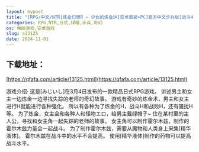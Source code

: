 ```yaml
---
layout: mypost
title: "[RPG/中文/NTR]炼金幻想R ~ 少女的炼金炉[安卓直装+PC]官方中文步兵版[战斗H/1.3G]"
categories: RPG,NTR,日式,绿帽,步兵,奇幻
os: 电脑游戏,安卓游戏
slug: a13125
date: 2024-11-01
---
```


## 下载地址：

[https://qfafa.com/article/13125.html](https://qfafa.com/article/13125.html)

游戏介绍·
这是\[みじいし\]在3月4日发布的一款精品日式RPG游戏。
讲述男主和女主一边炼金一边寻找失踪的老师的奇幻故事。
游戏有奇妙的炼金术，男主和女主进行H就能进行各种强化。
所以有各种为了炼金的H，战斗H和战败H，还有骚扰H等。
为了炼金，女主会和各种人和怪物エロ，给男主戴绿帽子~
住在某村里的主人公，寻找和女主角一起失踪的老师的故事。
女主角可以制作霍尔木兹，制作的霍尔木兹力量会一起战斗。
为了制作霍尔木兹，需要从魔物和人类身上采集\[精华液体\]。
霍尔木兹在战斗中的水平不会提高。
使用\[精华液体\]制作的药物可以提高战斗水平。